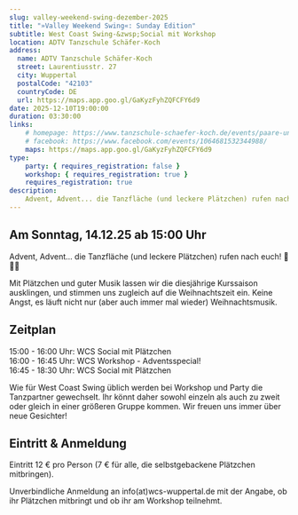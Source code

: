 ```yaml
---
slug: valley-weekend-swing-dezember-2025
title: "»Valley Weekend Swing«: Sunday Edition"
subtitle: West Coast Swing-&zwsp;Social mit Workshop
location: ADTV Tanzschule Schäfer-Koch
address:
  name: ADTV Tanzschule Schäfer-Koch
  street: Laurentiusstr. 27
  city: Wuppertal
  postalCode: "42103"
  countryCode: DE
  url: https://maps.app.goo.gl/GaKyzFyhZQFCFY6d9
date: 2025-12-10T19:00:00
duration: 03:30:00
links:
    # homepage: https://www.tanzschule-schaefer-koch.de/events/paare-und-singles/events-erwachsene-detail?tx_calendarize_calendar%5Baction%5D=detail&tx_calendarize_calendar%5Bcontroller%5D=Calendar&tx_calendarize_calendar%5Bindex%5D=75786&cHash=755feaad219408d97dd826d88ed8bcf8
    # facebook: https://www.facebook.com/events/1064681532344988/
    maps: https://maps.app.goo.gl/GaKyzFyhZQFCFY6d9
type:
    party: { requires_registration: false }
    workshop: { requires_registration: true }
    requires_registration: true
description:
    Advent, Advent... die Tanzfläche (und leckere Plätzchen) rufen nach euch 🌲
---
```


## Am Sonntag, 14.12.25 ab 15:00 Uhr

Advent, Advent... die Tanzfläche (und leckere Plätzchen) rufen nach euch! 🌲🌟🍪

Mit Plätzchen und guter Musik lassen wir die diesjährige Kurssaison ausklingen, und stimmen uns zugleich auf die Weihnachtszeit ein.
Keine Angst, es läuft nicht nur (aber auch immer mal wieder) Weihnachtsmusik.

## Zeitplan

15:00 - 16:00 Uhr: WCS Social mit Plätzchen<br>
16:00 - 16:45 Uhr: WCS Workshop - Adventsspecial!<br>
16:45 - 18:30 Uhr: WCS Social mit Plätzchen<br>

Wie für West Coast Swing üblich werden bei Workshop und Party die Tanzpartner gewechselt. Ihr könnt daher sowohl einzeln als auch zu zweit oder gleich in einer größeren Gruppe kommen. Wir freuen uns immer über neue Gesichter!

## Eintritt & Anmeldung

Eintritt 12 € pro Person (7 € für alle, die selbstgebackene Plätzchen mitbringen).

Unverbindliche Anmeldung an info(at)wcs-wuppertal.de mit der Angabe, ob ihr Plätzchen mitbringt und ob ihr am Workshop teilnehmt.
